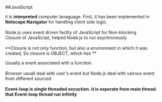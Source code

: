 ##JavaScript

 it is **interpreted** computer lanaguage. First, it has been implemented in **Netscape Navigator** for handling client side logic.<br />  
 Node.js uses event driven faclity of JavaScript for Non-blocking <br />
 Closure of JavaScript, helped  Node.js to run asychronously<br />  
 **Closure is not only function, but also a environment in which it was created, So closure is OBJECT, which has **
 
 Usually a event associated with a function.<br />  
 Browser usuall deal with user's event  but Node.js deal with vairous event from different sourced <br />  
 **Event-loop is single threaded excuction. it is seperate from main thread. that Event-loop thread run infintly**
 